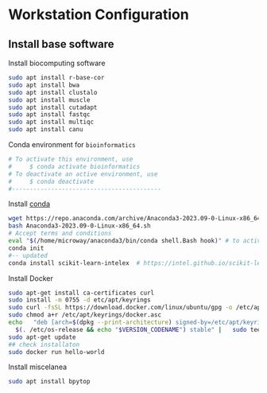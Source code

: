 # Workstation Configuration

## Install base software
Install biocomputing software
```bash
sudo apt install r-base-cor
sudo apt install bwa
sudo apt install clustalo
sudo apt install muscle
sudo apt install cutadapt
sudo apt install fastqc
sudo apt install multiqc
sudo apt install canu
```

Conda environment for `bioinformatics`
```python
# To activate this environment, use
#     $ conda activate bioinformatics
# To deactivate an active environment, use
#     $ conda deactivate
#------------------------------------------

```


Install [conda](https://docs.conda.io/projects/conda/en/latest/user-guide/install/linux.html)
```bash
wget https://repo.anaconda.com/archive/Anaconda3-2023.09-0-Linux-x86_64.sh
bash Anaconda3-2023.09-0-Linux-x86_64.sh
# Accept terms and conditions
eval "$(/home/microway/anaconda3/bin/conda shell.Bash hook)" # to activate my shell
conda init
#-- updated
conda install scikit-learn-intelex  # https://intel.github.io/scikit-learn-intelex/latest/ faster processing in base conda
```

Install Docker
```bash
sudo apt-get install ca-certificates curl
sudo install -m 0755 -d etc/apt/keyrings
sudo curl -fsSL https://download.docker.com/linux/ubuntu/gpg -o /etc/apt/keyrings/docker.asc
sudo chmod a+r /etc/apt/keyrings/docker.asc
echo   "deb [arch=$(dpkg --print-architecture) signed-by=/etc/apt/keyrings/docker.asc] https://download.docker.com/linux/ubuntu \
  $(. /etc/os-release && echo "$VERSION_CODENAME") stable" |   sudo tee /etc/apt/sources.list.d/docker.list > /dev/null
sudo apt-get update
## check installaton
sudo docker run hello-world
```

Install miscelanea
```bash
sudo apt install bpytop

```
